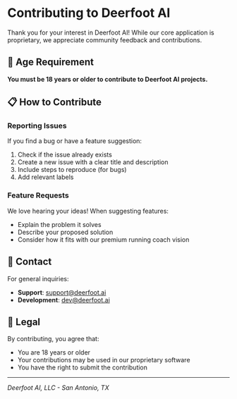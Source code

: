 # Contributing to Deerfoot AI

Thank you for your interest in Deerfoot AI! While our core application is proprietary, we appreciate community feedback and contributions.

## 🚫 Age Requirement

**You must be 18 years or older to contribute to Deerfoot AI projects.**

## 📋 How to Contribute

### Reporting Issues

If you find a bug or have a feature suggestion:

1. Check if the issue already exists
2. Create a new issue with a clear title and description
3. Include steps to reproduce (for bugs)
4. Add relevant labels

### Feature Requests

We love hearing your ideas! When suggesting features:

- Explain the problem it solves
- Describe your proposed solution
- Consider how it fits with our premium running coach vision

## 📧 Contact

For general inquiries:
- **Support**: support@deerfoot.ai
- **Development**: dev@deerfoot.ai

## 📜 Legal

By contributing, you agree that:
- You are 18 years or older
- Your contributions may be used in our proprietary software
- You have the right to submit the contribution

---

*Deerfoot AI, LLC - San Antonio, TX*
